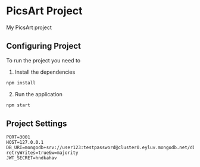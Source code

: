 

# PicsArt Project

My PicsArt project


## Configuring Project

To run the project you need to

1. Install the dependencies

```bash
npm install 
```

2. Run the application

```bash
npm start
```

## Project Settings

```dotenv
PORT=3001
HOST=127.0.0.1
DB_URI=mongodb+srv://user123:testpassword@cluster0.eyluv.mongodb.net/db1?retryWrites=true&w=majority
JWT_SECRET=hndkahav
```